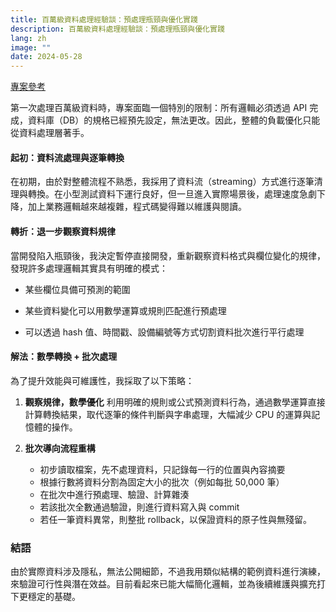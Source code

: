 ```yaml
---
title: 百萬級資料處理經驗談：預處理瓶頸與優化實踐
description: 百萬級資料處理經驗談：預處理瓶頸與優化實踐
lang: zh
image: ""
date: 2024-05-28
---
```


[專案參考](!https://github.com/yvelltt/massive-file-import-api)

第一次處理百萬級資料時，專案面臨一個特別的限制：所有邏輯必須透過 API 完成，資料庫（DB）的規格已經預先設定，無法更改。因此，整體的負載優化只能從資料處理層著手。

#### 起初：資料流處理與逐筆轉換
在初期，由於對整體流程不熟悉，我採用了資料流（streaming）方式進行逐筆清理與轉換。在小型測試資料下運行良好，但一旦進入實際場景後，處理速度急劇下降，加上業務邏輯越來越複雜，程式碼變得難以維護與閱讀。

#### 轉折：退一步觀察資料規律
當開發陷入瓶頸後，我決定暫停直接開發，重新觀察資料格式與欄位變化的規律，發現許多處理邏輯其實具有明確的模式：
- 某些欄位具備可預測的範圍

- 某些資料變化可以用數學運算或規則匹配進行預處理

- 可以透過 hash 值、時間戳、設備編號等方式切割資料批次進行平行處理

#### 解法：數學轉換 + 批次處理
為了提升效能與可維護性，我採取了以下策略：

1. **觀察規律，數學優化**
利用明確的規則或公式預測資料行為，通過數學運算直接計算轉換結果，取代逐筆的條件判斷與字串處理，大幅減少 CPU 的運算與記憶體的操作。


2. **批次導向流程重構**
    - 初步讀取檔案，先不處理資料，只記錄每一行的位置與內容摘要
    - 根據行數將資料分割為固定大小的批次（例如每批 50,000 筆）
    - 在批次中進行預處理、驗證、計算雜湊
    - 若該批次全數通過驗證，則進行資料寫入與 commit
    - 若任一筆資料異常，則整批 rollback，以保證資料的原子性與無殘留。

### 結語
由於實際資料涉及隱私，無法公開細節，不過我用類似結構的範例資料進行演練，來驗證可行性與潛在效益。目前看起來已能大幅簡化邏輯，並為後續維護與擴充打下更穩定的基礎。


